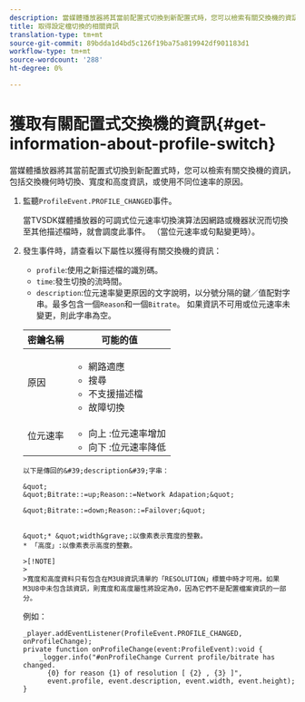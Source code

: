 ```yaml
---
description: 當媒體播放器將其當前配置式切換到新配置式時，您可以檢索有關交換機的資訊，包括交換機何時切換、寬度和高度資訊，或使用不同位速率的原因。
title: 取得設定檔切換的相關資訊
translation-type: tm+mt
source-git-commit: 89bdda1d4bd5c126f19ba75a819942df901183d1
workflow-type: tm+mt
source-wordcount: '288'
ht-degree: 0%

---
```



# 獲取有關配置式交換機的資訊{#get-information-about-profile-switch}

當媒體播放器將其當前配置式切換到新配置式時，您可以檢索有關交換機的資訊，包括交換機何時切換、寬度和高度資訊，或使用不同位速率的原因。

1. 監聽`ProfileEvent.PROFILE_CHANGED`事件。

   當TVSDK媒體播放器的可調式位元速率切換演算法因網路或機器狀況而切換至其他描述檔時，就會調度此事件。 （當位元速率或句點變更時）。
1. 發生事件時，請查看以下屬性以獲得有關交換機的資訊：

   * `profile`:使用之新描述檔的識別碼。
   * `time`:發生切換的流時間。
   * `description`:位元速率變更原因的文字說明，以分號分隔的鍵／值配對字串。最多包含一個`Reason`和一個`Bitrate`。 如果資訊不可用或位元速率未變更，則此字串為空。

   <table id="table_E400FD9C57FF40CBAC14AF6847CD8301"> 
    <thead> 
      <tr> 
      <th colname="col1" class="entry"> 密鑰名稱 </th> 
      <th colname="col2" class="entry"> 可能的值 </th> 
      </tr> 
    </thead>
    <tbody> 
      <tr> 
      <td colname="col1"> <span class="codeph"> 原因  </span> </td> 
      <td colname="col2"> 
       <ul id="ul_37DDE3F297634ED6B47DF5D73F969369"> 
       <li id="li_E374B029E1AF40689D70A9D30E057C5B">網路適應 </li> 
       <li id="li_753862EEF1C9474EA8E20C89F5EF5D8D">搜尋 </li> 
       <li id="li_EC14923F92CF4D11A47928A8D2DE6D8B">不支援描述檔 </li> 
       <li id="li_695AB4A89C9D4833AF6D8B6424FC912B">故障切換 </li> 
       </ul> </td> 
      </tr> 
      <tr> 
      <td colname="col1"> <span class="codeph"> 位元速率  </span> </td> 
      <td colname="col2"> 
       <ul id="ul_1B49BD90A91147359712E1AFD8877E23"> 
       <li id="li_1C8E593C65D34742B14A8D0EAD43E0A9"> <span class="codeph"> 向上 </span>:位元速率增加 </li> 
       <li id="li_B1A00E3985A849B6855E15CF70D79BB8"> <span class="codeph"> 向下 </span>:位元速率降低 </li> 
       </ul> </td> 
      </tr> 
    </tbody>
</table>

    以下是傳回的&#39;description&#39;字串：
    
    &quot;
    &quot;Bitrate::=up;Reason::=Network Adapation;&quot;
    
    &quot;Bitrate::=down;Reason::=Failover;&quot;
    
    
    &quot;* &quot;width&grave;:以像素表示寬度的整數。
    * 「高度」:以像素表示高度的整數。
    
    >[!NOTE]
    >
    >寬度和高度資料只有包含在M3U8資訊清單的「RESOLUTION」標籤中時才可用。如果M3U8中未包含該資訊，則寬度和高度屬性將設定為0，因為它們不是配置檔案資訊的一部分。

<!--<a id="example_A713D420AE2E4E3CB7B78C6BC732BE90"></a>-->

例如：

```
_player.addEventListener(ProfileEvent.PROFILE_CHANGED, onProfileChange); 
private function onProfileChange(event:ProfileEvent):void { 
    _logger.info("#onProfileChange Current profile/bitrate has changed.  
      {0} for reason {1} of resolution [ {2} , {3} ]",  
      event.profile, event.description, event.width, event.height); 
}
```
